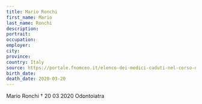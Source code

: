 ```yaml
---
title: Mario Ronchi
first_name: Mario
last_name: Ronchi
description: 
portrait: 
occupation: 
employer: 
city: 
province: 
country: Italy
source: https://portale.fnomceo.it/elenco-dei-medici-caduti-nel-corso-dellepidemia-di-covid-19/
birth_date: 
death_date: 2020-03-20
---
```


Mario Ronchi † 20 03 2020
Odontoiatra